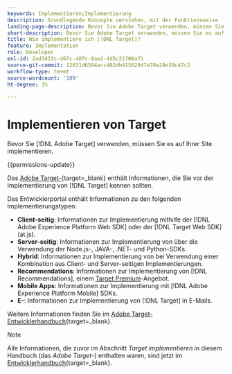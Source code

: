 ```yaml
---
keywords: Implementieren;Implementierung
description: Grundlegende Konzepte verstehen, mit der Funktionsweise  [!DNL Target]  Integration in Ihre Infrastruktur vertraut sein und verstehen, wie Besucher verfolgt werden.
landing-page-description: Bevor Sie Adobe Target verwenden, müssen Sie es auf Ihrer Site implementieren.
short-description: Bevor Sie Adobe Target verwenden, müssen Sie es auf Ihrer Site implementieren.
title: Wie implementiere ich [!DNL Target]?
feature: Implementation
role: Developer
exl-id: 2ad3d33c-467c-48fc-8aa2-4d5c21708a71
source-git-commit: 12831d6584acc482db415629d7e70a18e39c47c2
workflow-type: tm+mt
source-wordcount: '189'
ht-degree: 3%

---
```


# Implementieren von Target

Bevor Sie [!DNL Adobe Target] verwenden, müssen Sie es auf Ihrer Site implementieren.

{{permissions-update}}

Das [Adobe Target-](https://experienceleague.adobe.com/docs/target-dev/developer/overview.html?lang=de){target=_blank} enthält Informationen, die Sie vor der Implementierung von [!DNL Target] kennen sollten.

Das Entwicklerportal enthält Informationen zu den folgenden Implementierungstypen:

* **Client-seitig**: Informationen zur Implementierung mithilfe der [!DNL Adobe Experience Platform Web SDK] oder der [!DNL Target Web SDK] (at.js).
* **Server-seitig**: Informationen zur Implementierung von über die Verwendung der Node.js-, JAVA-, .NET- und Python-SDKs.
* **Hybrid**: Informationen zur Implementierung von bei Verwendung einer Kombination aus Client- und Server-seitigen Implementierungen.
* **Recommendations**: Informationen zur Implementierung von [!DNL Recommendations], einem [Target Premium](/help/main/c-intro/intro.md#premium)-Angebot.
* **Mobile Apps**: Informationen zur Implementierung mit [!DNL Adobe Experience Platform Mobile] SDKs.
* **E-**: Informationen zur Implementierung von [!DNL Target] in E-Mails.

Weitere Informationen finden Sie im [Adobe Target-Entwicklerhandbuch](https://experienceleague.adobe.com/docs/target-dev/developer/overview.html?lang=de){target=_blank}.

>[!NOTE]
>
>Alle Informationen, die zuvor im Abschnitt *Target implementieren* in diesem Handbuch (das *Adobe Target-*) enthalten waren, sind jetzt im [Entwicklerhandbuch](https://experienceleague.adobe.com/docs/target-dev/developer/overview.html?lang=de){target=_blank}.




